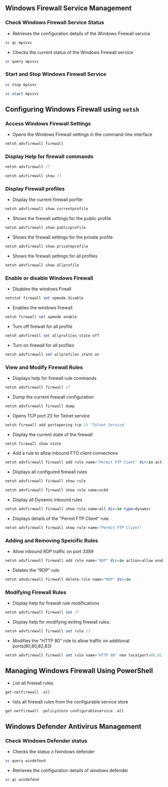 
##  Windows Firewall Service Management

### Check Windows Firewall Service Status

*   Retrieves the configuration details of the Windows Firewall service

```powershell
sc qc mpssvc
```

*   Checks the current status of the Windows Firewall service

```powershell
sc query mpssvc
```

### Start and Stop Windows Firewall Service

```powershell
sc stop mpssvc
```

```powershell
sc start mpssvc
```

##  Configuring Windows Firewall using ```netsh```

### Access Windows Firewall Settings

* Opens the Windows Firewall settings in the command-line interface

```powershell
netsh advfirewall firewall
```

###  Display Help for firewall commands
  
```powershell
netsh advfirewall /?
```

```powershell
netsh advfirewall show /?
```

### Display Firewall profiles

*   Display the current firewall porfile

```powershell
netsh advfirewall show currentprofile
```

*   Shows the firewall settings for the public profile

```powershell
netsh advfirewall show publicprofile
```

*   Shows the firewall settings for the private profile

```powershell
netsh advfirewall show privateprofile
```

*   Shows the firewall settings for all profiles

```powershell
netsh advfirewall show allprofile
```


### Enable or disable Windows Firewall

*   Disables the windows Fireall

```powershell
netstat firewall set opmode disable
```

*    Enables the windows firewall

```powershell
netsh firewall set opmode enable
```

*   Turn off firewall for all profile

```powershell
netsh advfireall set allprofiles state off
```

*   Turn on firewall for all profiles

```powershell
netsh advfirewall set allprofiles state on
```

### View and Modify Firewall Rules

*   Displays help for firewall rule commands

```powershell
netsh advfirewall firewall /?
```

*   Dump the current firewall configuration

```powershell
netsh advfirewall firewall dump
```

*   Opens TCP port 23 for Telnet service

```powershell
netsh firewall add portopening tcp 23 "Telnet Service"
```

* Display the current state of the firewall

```powershell
netsh firewall show state
```

*   Add a rule to allow inbound FTO client connections

```powershell
netsh advfirewall firewall add rule name="Permit FTP Cient" dir=in action=allowenable=yes profile=any program=%SystemRoot%\System32\ftp.exe
```

*   Displays all configured firewall rules

```powershell
netsh advfirewall firewall show rule
```

```powershell
netsh advfirewall firewall show rule name=nc64
```

* Display all Dynamic inbound rules
  
```powershell
netsh advfirewall firewall show rule name=all dir=in type=dynamic
```

*   Displays details of the "Permit FTP Client" rule

```powershell
netsh advfirewall firewall show rule name="Permit FTP Client"
```


### Adding and Removing Speicific Rules

*   Allow inbound RDP traffic on port 3389

```powershell
netsh advfirewall firewall add rule name="RDP" dir=in action=allow enable=yes profile=any protocol=TCP localport=3389
```

* Deletes the "RDP" rule
  
```powershell
netsh advdirewall firewall delete rule name="RDP" dir=in
```

### Modifying Firewall Rules

*   Display help for firewall rule modifications

```powershell
netsh advfirewall firewall set /?
```

* Display help for modifying exiting firewall rules.

```powershell
netsh advfirewall firewall set rule /?
```

* Modifies the "HTTP 80" rule to allow traffic on additional ports(80,80,82,83)

```powershell
netsh advfirewall firewall set rule name="HTTP 80" new localport=80,81,82,83 action=allow
```

##  Managing Windows Firewall Using PowerShell

* List all firewall rules
  
```powershell
get-netfirewall -all
```

* lists all firewall rules from the configurable service store

```powershell
get-netfirewall -policystore configurableservice -all
```

##  Windows Defender Antivirus Management

### Check Windows Defender status

* Checks the status o fwindows defender
  
```powershell
sc query windefend
```

* Retrieves the configuration details of windows defender
  
```powershell
sc qc windefend
```
